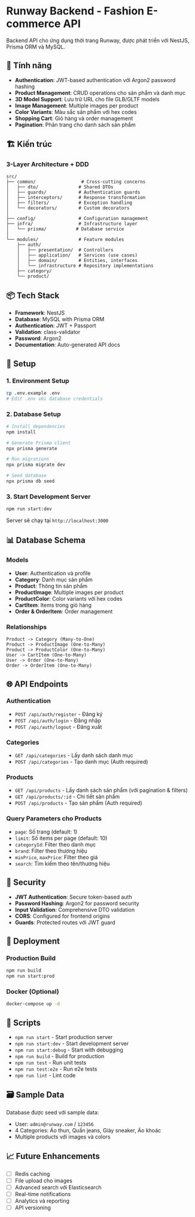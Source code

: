 # Runway Backend - Fashion E-commerce API

Backend API cho ứng dụng thời trang Runway, được phát triển với NestJS, Prisma ORM và MySQL.

## 🚀 Tính năng

- **Authentication**: JWT-based authentication với Argon2 password hashing
- **Product Management**: CRUD operations cho sản phẩm và danh mục
- **3D Model Support**: Lưu trữ URL cho file GLB/GLTF models
- **Image Management**: Multiple images per product
- **Color Variants**: Màu sắc sản phẩm với hex codes
- **Shopping Cart**: Giỏ hàng và order management
- **Pagination**: Phân trang cho danh sách sản phẩm

## 🏗️ Kiến trúc

### 3-Layer Architecture + DDD
```
src/
├── common/                 # Cross-cutting concerns
│   ├── dto/               # Shared DTOs
│   ├── guards/            # Authentication guards
│   ├── interceptors/      # Response transformation
│   ├── filters/           # Exception handling
│   └── decorators/        # Custom decorators
│
├── config/                # Configuration management
├── infra/                 # Infrastructure layer
│   └── prisma/           # Database service
│
└── modules/               # Feature modules
    ├── auth/
    │   ├── presentation/  # Controllers
    │   ├── application/   # Services (use cases)
    │   ├── domain/        # Entities, interfaces
    │   └── infrastructure # Repository implementations
    ├── category/
    └── product/
```

## 📦 Tech Stack

- **Framework**: NestJS
- **Database**: MySQL with Prisma ORM
- **Authentication**: JWT + Passport
- **Validation**: class-validator
- **Password**: Argon2
- **Documentation**: Auto-generated API docs

## 🔧 Setup

### 1. Environment Setup
```bash
cp .env.example .env
# Edit .env với database credentials
```

### 2. Database Setup
```bash
# Install dependencies
npm install

# Generate Prisma client
npx prisma generate

# Run migrations
npx prisma migrate dev

# Seed database
npx prisma db seed
```

### 3. Start Development Server
```bash
npm run start:dev
```

Server sẽ chạy tại `http://localhost:3000`

## 📊 Database Schema

### Models
- **User**: Authentication và profile
- **Category**: Danh mục sản phẩm
- **Product**: Thông tin sản phẩm
- **ProductImage**: Multiple images per product
- **ProductColor**: Color variants với hex codes
- **CartItem**: Items trong giỏ hàng
- **Order & OrderItem**: Order management

### Relationships
```prisma
Product -> Category (Many-to-One)
Product -> ProductImage (One-to-Many)
Product -> ProductColor (One-to-Many)
User -> CartItem (One-to-Many)
User -> Order (One-to-Many)
Order -> OrderItem (One-to-Many)
```

## 🌐 API Endpoints

### Authentication
- `POST /api/auth/register` - Đăng ký
- `POST /api/auth/login` - Đăng nhập
- `POST /api/auth/logout` - Đăng xuất

### Categories
- `GET /api/categories` - Lấy danh sách danh mục
- `POST /api/categories` - Tạo danh mục (Auth required)

### Products
- `GET /api/products` - Lấy danh sách sản phẩm (với pagination & filters)
- `GET /api/products/:id` - Chi tiết sản phẩm
- `POST /api/products` - Tạo sản phẩm (Auth required)

### Query Parameters cho Products
- `page`: Số trang (default: 1)
- `limit`: Số items per page (default: 10)
- `categoryId`: Filter theo danh mục
- `brand`: Filter theo thương hiệu
- `minPrice`, `maxPrice`: Filter theo giá
- `search`: Tìm kiếm theo tên/thương hiệu

## 🔐 Security

- **JWT Authentication**: Secure token-based auth
- **Password Hashing**: Argon2 for password security
- **Input Validation**: Comprehensive DTO validation
- **CORS**: Configured for frontend origins
- **Guards**: Protected routes với JWT guard

## 🚀 Deployment

### Production Build
```bash
npm run build
npm run start:prod
```

### Docker (Optional)
```bash
docker-compose up -d
```

## 📝 Scripts

- `npm run start` - Start production server
- `npm run start:dev` - Start development server
- `npm run start:debug` - Start with debugging
- `npm run build` - Build for production
- `npm run test` - Run unit tests
- `npm run test:e2e` - Run e2e tests
- `npm run lint` - Lint code

## 🗃️ Sample Data

Database được seed với sample data:
- User: `admin@runway.com` / `123456`
- 4 Categories: Áo thun, Quần jeans, Giày sneaker, Áo khoác
- Multiple products với images và colors

## 📈 Future Enhancements

- [ ] Redis caching
- [ ] File upload cho images
- [ ] Advanced search với Elasticsearch
- [ ] Real-time notifications
- [ ] Analytics và reporting
- [ ] API versioning